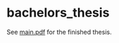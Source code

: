 # bachelors_thesis

See [main.pdf](https://github.com/EinariTuukkanen/bachelors_thesis/blob/master/main.pdf) for the finished thesis.
